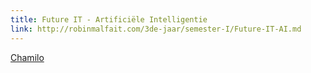 ```yaml
---
title: Future IT - Artificiële Intelligentie
link: http://robinmalfait.com/3de-jaar/semester-I/Future-IT-AI.md
---
```


[Chamilo](https://chamilo.hogent.be/index.php?application=Chamilo%5CApplication%5CWeblcms&go=CourseViewer&course=22883)